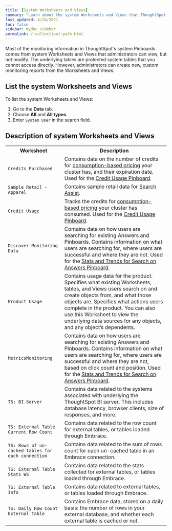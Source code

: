 ```yaml
---
title: [System Worksheets and Views]
summary: "Learn about the system Worksheets and Views that ThoughtSpot provides."
last_updated: 4/28/2021
toc: false
sidebar: mydoc_sidebar
permalink: /:collection/:path.html
---
```

Most of the monitoring information in ThoughtSpot's system Pinboards comes from system
Worksheets and Views that administrators can view, but not modify. The underlying tables
are protected system tables that you cannot access directly. However,
administrators can create new, custom monitoring reports from the Worksheets and Views.

## List the system Worksheets and Views

To list the system Worksheets and Views:

1. Go to the **Data** tab.
2. Choose **All** and **All types**.
3. Enter `System User` in the search field.

## Description of system Worksheets and Views

<table>
<colgroup>
   <col style="width:35%" />
   <col style="width:65%" />
</colgroup>
   <tr>
      <th>Worksheet</th>
      <th>Description</th>
   </tr>
   <tr>
      <td><code class="highlighter-rouge">Credits Purchased</code></td>
      <td>
         Contains data on the number of credits for <a href="{{ site.baseurl }}/admin/ts-cloud/consumption-pricing.html">consumption-based pricing</a> your cluster has, and their expiration date. Used for the <a href="{{ site.baseurl }}/admin/ts-cloud/consumption-pricing.html#credit-usage-pinboard">Credit Usage Pinboard</a>.
      </td>
   </tr>
   <tr>
      <td><code class="highlighter-rouge">Sample Retail - Apparel</code></td>
      <td>
         Contains sample retail data for <a href="{{ site.baseurl }}/admin/ts-cloud/search-assist.html">Search Assist</a>.
      </td>
   </tr>
   <tr>
      <td><code class="highlighter-rouge">Credit Usage</code></td>
      <td>
         Tracks the credits for <a href="{{ site.baseurl }}/admin/ts-cloud/consumption-pricing.html">consumption-based pricing</a> your cluster has consumed. Used for the <a href="{{ site.baseurl }}/admin/ts-cloud/consumption-pricing.html#credit-usage-pinboard">Credit Usage Pinboard</a>.
      </td>
   </tr>
   <tr>
      <td><code class="highlighter-rouge">Discover Monitoring Data</code></td>
      <td>
         Contains data on how users are searching for existing Answers and Pinboards. Contains information on what users are searching for, where users are successful and where they are not. Used for the <a href="{{ site.baseurl }}/admin/thoughtspot-one/query-intelligence-pinboard.html#">Stats and Trends for Search on Answers Pinboard</a>.
      </td>
   </tr>
   <tr>
      <td><code class="highlighter-rouge">Product Usage</code></td>
      <td>
         Contains usage data for the product. Specifies what existing Worksheets, tables, and Views users search on and create objects from, and what those objects are. Specifies what actions users complete in the product. You can also use this Worksheet to view the underlying data sources for any objects, and any object’s dependents.
      </td>
   </tr>
   <tr>
      <td><code class="highlighter-rouge">MetricsMonitoring</code></td>
      <td>
         Contains data on how users are searching for existing Answers and Pinboards. Contains information on what users are searching for, where users are successful and where they are not, based on click count and position. Used for the <a href="{{ site.baseurl }}/admin/thoughtspot-one/query-intelligence-pinboard.html#">Stats and Trends for Search on Answers Pinboard</a>.
      </td>
   </tr>
   <tr>
      <td><code class="highlighter-rouge">TS: BI Server</code></td>
      <td>
         Contains data related to the systems associated with underlying the
         ThoughtSpot BI server.  This includes database latency, browser clients, size
         of responses, and more.
      </td>
   </tr>
   <tr>
      <td><code class="highlighter-rouge">TS: External Table Current Row Count</code></td>
      <td>
         Contains data related to the row count for external tables, or tables loaded through Embrace.
      </td>
   </tr>
   <tr>
      <td><code class="highlighter-rouge">TS: Rows of un-cached tables for each connection</code></td>
      <td>
         Contains data related to the sum of rows count for each un-cached table in an Embrace connection.
      </td>
   </tr>
   <tr>
      <td><code class="highlighter-rouge">TS: External Table Stats WS</code></td>
      <td>
         Contains data related to the stats collected for external tables, or tables loaded through Embrace.
      </td>
   </tr>
   <tr>
      <td><code class="highlighter-rouge">TS: External Table Info</code></td>
      <td>
         Contains data related to external tables, or tables loaded through Embrace.
      </td>
   </tr>
   <tr>
      <td><code class="highlighter-rouge">TS: Daily Row Count External Table</code></td>
      <td>
         Contains Embrace data, stored on a daily basis: the number of rows in your external database, and whether each external table is cached or not.
      </td>
   </tr>
</table>
